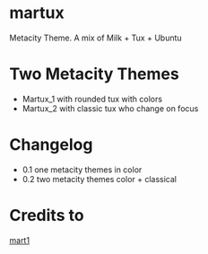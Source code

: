 # martux
Metacity Theme. A mix of Milk + Tux + Ubuntu

# Two Metacity Themes
- Martux_1 with rounded tux with colors
- Martux_2 with classic tux who change on focus

# Changelog
- 0.1 one metacity themes in color
- 0.2 two metacity themes color + classical

# Credits to
[mart1](http://gnome-look.org/usermanager/search.php?username=mart1)
